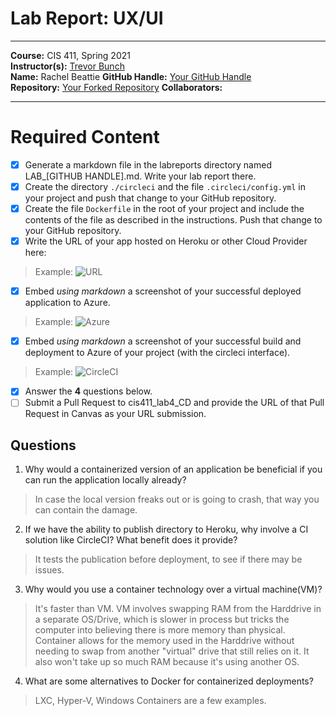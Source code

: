 # Lab Report: UX/UI
___
**Course:** CIS 411, Spring 2021  
**Instructor(s):** [Trevor Bunch](https://github.com/trevordbunch)  
**Name:** Rachel Beattie
**GitHub Handle:** [Your GitHub Handle](https://github.com/R-B1509/cis411_lab4_CD)  
**Repository:** [Your Forked Repository](https://github.com/R-B1509/cis411_lab4_CD)
**Collaborators:** 
___

# Required Content

- [x] Generate a markdown file in the labreports directory named LAB_[GITHUB HANDLE].md. Write your lab report there.
- [x] Create the directory ```./circleci``` and the file ```.circleci/config.yml``` in your project and push that change to your GitHub repository.
- [x] Create the file ```Dockerfile``` in the root of your project and include the contents of the file as described in the instructions. Push that change to your GitHub repository.
- [x] Write the URL of your app hosted on Heroku or other Cloud Provider here:  
> Example:  ![URL](http://cis411lab4r09.azurewebsites.net/graphq)
- [x] Embed _using markdown_ a screenshot of your successful deployed application to Azure.  
> Example: ![Azure](/cis411_lab4_CD/assets/cislab411azMu.png)
- [x] Embed _using markdown_ a screenshot of your successful build and deployment to Azure of your project (with the circleci interface).  
> Example: ![CircleCI](/cis411_lab4_CD/assets/cislab411ccDeployment.png)
- [x] Answer the **4** questions below.
- [ ] Submit a Pull Request to cis411_lab4_CD and provide the URL of that Pull Request in Canvas as your URL submission.

## Questions
1. Why would a containerized version of an application be beneficial if you can run the application locally already?
> In case the local version freaks out or is going to crash, that way you can contain the damage.
2. If we have the ability to publish directory to Heroku, why involve a CI solution like CircleCI? What benefit does it provide?
> It tests the publication before deployment, to see if there may be issues.
3. Why would you use a container technology over a virtual machine(VM)?
> It's faster than VM. VM involves swapping RAM from the Harddrive in a separate OS/Drive, which is slower in process but tricks the computer into believing there is more memory than physical. Container allows for the memory used in the Harddrive without needing to swap from another "virtual" drive that still relies on it. It also won't take up so much RAM because it's using another OS.
4. What are some alternatives to Docker for containerized deployments?
> LXC, Hyper-V, Windows Containers are a few examples.